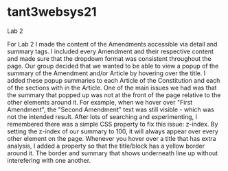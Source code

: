 # tant3websys21
Lab 2

For Lab 2 I made the content of the Amendments accessible via detail and summary tags. I included every Amendment and their respective content and made sure that the dropdown format was consistent throughout the page. Our group decided that we wanted to be able to view a popup of the summary of the Amendment and/or Article by hovering over the title. I added these popup summaries to each Article of the Constitution and each of the sections with in the Article. One of the main issues we had was that the summary that popped up was not at the front of the page relative to the other elements around it. For example, when we hover over "First Amendment", the "Second Amendment" text was still visible - which was not the intended result. After lots of searching and experimenting, I remembered there was a simple CSS property to fix this issue: z-index. By setting the z-index of our summary to 100, it will always appear over every other element on the page. Whenever you hover over a title that has extra analysis, I added a property so that the title/block has a yellow border around it. The border and summary that shows underneath line up without interefering with one another.
